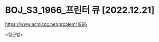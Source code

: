# BOJ_S3_1966_프린터 큐 [2022.12.21]
https://www.acmicpc.net/problem/1966

<접근법>
```



```


```python



```


```java


```
